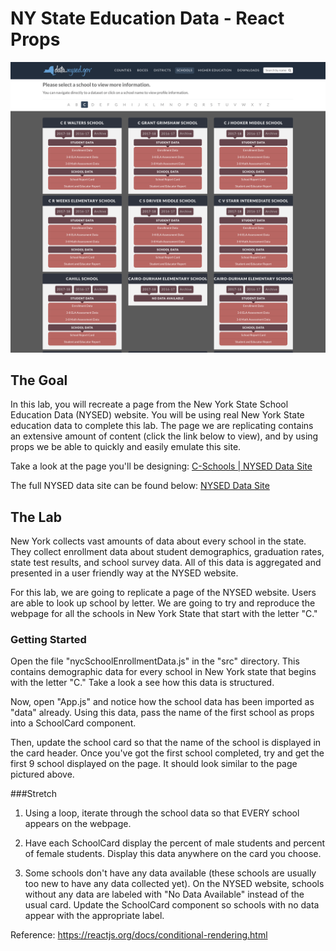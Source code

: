 # NY State Education Data - React Props

![NY School Data](school-data.png)

## The Goal
In this lab, you will recreate a page from the New York State School Education Data (NYSED) website. You will be using real New York State education data to complete this lab. The page we are replicating contains an extensive amount of content (click the link below to view), and by using props we be able to quickly and easily emulate this site.


Take a look at the page you'll be designing:
[C-Schools | NYSED Data Site](https://data.nysed.gov/lists.php?start=67&type=school)

The full NYSED data site can be found below:
[NYSED Data Site](https://data.nysed.gov/)

## The Lab
New York collects vast amounts of data about every school in the state. They collect enrollment data about student demographics, graduation rates, state test results, and school survey data. All of this data is aggregated and presented in a user friendly way at the NYSED website.

For this lab, we are going to replicate a page of the NYSED website. Users are able to look up school by letter. We are going to try and reproduce the webpage for all the schools in New York State that start with the letter "C."

### Getting Started
Open the file "nycSchoolEnrollmentData.js" in the "src" directory. This contains demographic data for every school in New York state that begins with the letter "C." Take a look a see how this data is structured.

Now, open "App.js" and notice how the school data has been imported as "data" already. Using this data, pass the name of the first school as props into a SchoolCard component.

Then, update the school card so that the name of the school is displayed in the card header.
Once you've got the first school completed, try and get the first 9 school displayed on the page. It should look similar to the page pictured above.

###Stretch
1. Using a loop, iterate through the school data so that EVERY school appears on the webpage.

2. Have each SchoolCard display the percent of male students and percent of female students. Display this data anywhere on the card you choose.

3. Some schools don't have any data available (these schools are usually too new to have any data collected yet). On the NYSED website, schools without any data are labeled with "No Data Available" instead of the usual card. Update the SchoolCard component so schools with no data appear with the appropriate label.

Reference: https://reactjs.org/docs/conditional-rendering.html
